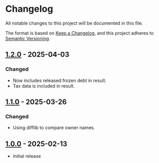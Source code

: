 # Changelog

All notable changes to this project will be documented in this file.

The format is based on [Keep a Changelog](https://keepachangelog.com/en/1.0.0/),
and this project adheres to [Semantic Versioning](https://semver.org/spec/v2.0.0.html).

## [1.2.0] - 2025-04-03

### Changed

- Now includes released frozen debt in result.
- Tax data is included in result.

## [1.1.0] - 2025-03-26

### Changed

- Using difflib to compare owner names.

## [1.0.0] - 2025-02-13

- Initial release

[1.2.0]: https://github.com/itk-dev-rpa/Forespoergsler-til-Ejendomsbeskatningen/releases/tag/1.2.0
[1.1.0]: https://github.com/itk-dev-rpa/Forespoergsler-til-Ejendomsbeskatningen/releases/tag/1.1.0
[1.0.0]: https://github.com/itk-dev-rpa/Forespoergsler-til-Ejendomsbeskatningen/releases/tag/1.0.0
